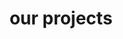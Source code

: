 ---
title: "our projects"
testimonials: [
    "It is a long established fact that a reader will be distracted by the readable content of a page when looking at its layout.",
    "The point of using Lorem Ipsum is that it has a more-or-less normal distribution of letters.Eveniet debitis asperiores ipsum ea magni illo necessitatibus in provident.",
    "Lorem ipsum dolor sit amet consectetur adipisicing elit. Cupiditate aspernatur illo unde provident voluptate blanditiis, minima culpa? Rem, iure magni quia quidem porro impedit ratione voluptatem deleniti animi corrupti consequuntur."
]
---